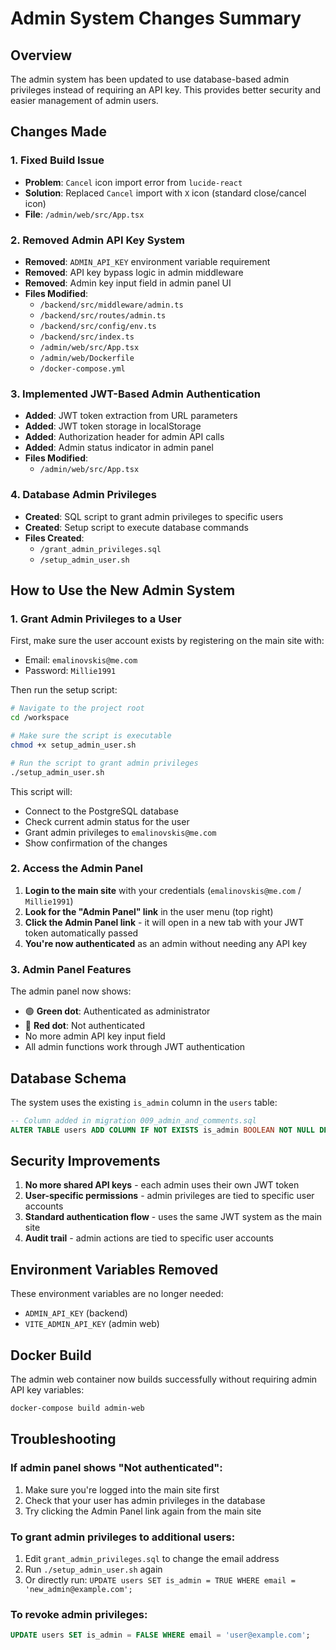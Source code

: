 # Admin System Changes Summary

## Overview
The admin system has been updated to use database-based admin privileges instead of requiring an API key. This provides better security and easier management of admin users.

## Changes Made

### 1. Fixed Build Issue
- **Problem**: `Cancel` icon import error from `lucide-react`
- **Solution**: Replaced `Cancel` import with `X` icon (standard close/cancel icon)
- **File**: `/admin/web/src/App.tsx`

### 2. Removed Admin API Key System
- **Removed**: `ADMIN_API_KEY` environment variable requirement
- **Removed**: API key bypass logic in admin middleware
- **Removed**: Admin key input field in admin panel UI
- **Files Modified**:
  - `/backend/src/middleware/admin.ts`
  - `/backend/src/routes/admin.ts`
  - `/backend/src/config/env.ts`
  - `/backend/src/index.ts`
  - `/admin/web/src/App.tsx`
  - `/admin/web/Dockerfile`
  - `/docker-compose.yml`

### 3. Implemented JWT-Based Admin Authentication
- **Added**: JWT token extraction from URL parameters
- **Added**: JWT token storage in localStorage
- **Added**: Authorization header for admin API calls
- **Added**: Admin status indicator in admin panel
- **Files Modified**:
  - `/admin/web/src/App.tsx`

### 4. Database Admin Privileges
- **Created**: SQL script to grant admin privileges to specific users
- **Created**: Setup script to execute database commands
- **Files Created**:
  - `/grant_admin_privileges.sql`
  - `/setup_admin_user.sh`

## How to Use the New Admin System

### 1. Grant Admin Privileges to a User

First, make sure the user account exists by registering on the main site with:
- Email: `emalinovskis@me.com`
- Password: `Millie1991`

Then run the setup script:
```bash
# Navigate to the project root
cd /workspace

# Make sure the script is executable
chmod +x setup_admin_user.sh

# Run the script to grant admin privileges
./setup_admin_user.sh
```

This script will:
- Connect to the PostgreSQL database
- Check current admin status for the user
- Grant admin privileges to `emalinovskis@me.com`
- Show confirmation of the changes

### 2. Access the Admin Panel

1. **Login to the main site** with your credentials (`emalinovskis@me.com` / `Millie1991`)
2. **Look for the "Admin Panel" link** in the user menu (top right)
3. **Click the Admin Panel link** - it will open in a new tab with your JWT token automatically passed
4. **You're now authenticated** as an admin without needing any API key

### 3. Admin Panel Features

The admin panel now shows:
- 🟢 **Green dot**: Authenticated as administrator
- 🔴 **Red dot**: Not authenticated
- No more admin API key input field
- All admin functions work through JWT authentication

## Database Schema

The system uses the existing `is_admin` column in the `users` table:
```sql
-- Column added in migration 009_admin_and_comments.sql
ALTER TABLE users ADD COLUMN IF NOT EXISTS is_admin BOOLEAN NOT NULL DEFAULT FALSE;
```

## Security Improvements

1. **No more shared API keys** - each admin uses their own JWT token
2. **User-specific permissions** - admin privileges are tied to specific user accounts
3. **Standard authentication flow** - uses the same JWT system as the main site
4. **Audit trail** - admin actions are tied to specific user accounts

## Environment Variables Removed

These environment variables are no longer needed:
- `ADMIN_API_KEY` (backend)
- `VITE_ADMIN_API_KEY` (admin web)

## Docker Build

The admin web container now builds successfully without requiring admin API key variables:
```bash
docker-compose build admin-web
```

## Troubleshooting

### If admin panel shows "Not authenticated":
1. Make sure you're logged into the main site first
2. Check that your user has admin privileges in the database
3. Try clicking the Admin Panel link again from the main site

### To grant admin privileges to additional users:
1. Edit `grant_admin_privileges.sql` to change the email address
2. Run `./setup_admin_user.sh` again
3. Or directly run: `UPDATE users SET is_admin = TRUE WHERE email = 'new_admin@example.com';`

### To revoke admin privileges:
```sql
UPDATE users SET is_admin = FALSE WHERE email = 'user@example.com';
```